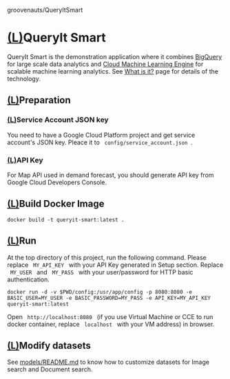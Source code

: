 groovenauts/QueryItSmart

# [(L)](https://github.com/groovenauts/QueryItSmart#queryit-smart)QueryIt Smart

QueryIt Smart is the demonstration application where it combines [BigQuery](http://cloud.google.com/bigquery) for large scale data analytics and [Cloud Machine Learning Engine](http://cloud.google.com/ml) for scalable machine learning analytics. See [What is it?](https://github.com/groovenauts/QueryItSmart/blob/master/whatisit.md) page for details of the technology.

## [(L)](https://github.com/groovenauts/QueryItSmart#preparation)Preparation

### [(L)](https://github.com/groovenauts/QueryItSmart#service-account-json-key)Service Account JSON key

You need to have a Google Cloud Platform project and get service account's JSON key. Pleace it to ` config/service_account.json `.

### [(L)](https://github.com/groovenauts/QueryItSmart#api-key)API Key

For Map API used in demand forecast, you should generate API key from Google Cloud Developers Console.

## [(L)](https://github.com/groovenauts/QueryItSmart#build-docker-image)Build Docker Image

	docker build -t queryit-smart:latest .

## [(L)](https://github.com/groovenauts/QueryItSmart#run)Run

At the top directory of this project, run the following command. Please replace ` MY_API_KEY ` with your API Key generated in Setup section. Replace ` MY_USER ` and ` MY_PASS ` with your user/password for HTTP basic authentication.

	docker run -d -v $PWD/config:/usr/app/config -p 8080:8080 -e BASIC_USER=MY_USER -e BASIC_PASSWORD=MY_PASS -e API_KEY=MY_API_KEY queryit-smart:latest

Open ` http://localhost:8080 ` (if you use Virtual Machine or CCE to run docker container, replace ` localhost ` with your VM address) in browser.

## [(L)](https://github.com/groovenauts/QueryItSmart#modify-datasets)Modify datasets

See [models/README.md](https://github.com/groovenauts/QueryItSmart/blob/master/models/README.md) to know how to customize datasets for Image search and Document search.